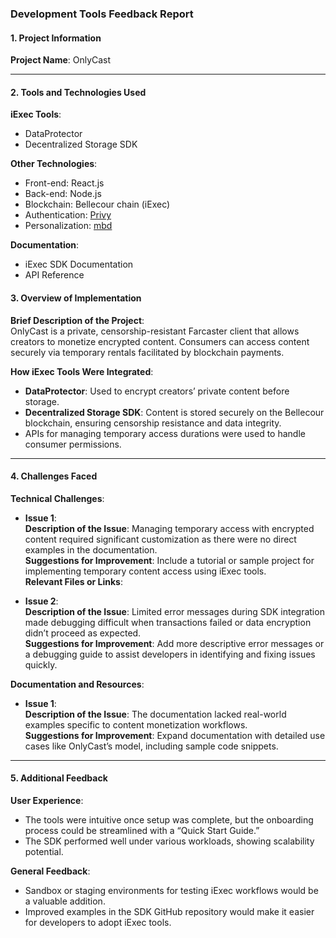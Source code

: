 ### Development Tools Feedback Report

#### 1. **Project Information**  
**Project Name**: OnlyCast  

---

#### 2. **Tools and Technologies Used**  
**iExec Tools**:  
- DataProtector  
- Decentralized Storage SDK  

**Other Technologies**:  
- Front-end: React.js  
- Back-end: Node.js  
- Blockchain: Bellecour chain (iExec)  
- Authentication: [Privy](https://www.privy.io)  
- Personalization: [mbd](https://mbd.xyz)  

**Documentation**:  
- iExec SDK Documentation  
- API Reference  


#### 3. **Overview of Implementation**  
**Brief Description of the Project**:  
OnlyCast is a private, censorship-resistant Farcaster client that allows creators to monetize encrypted content. Consumers can access content securely via temporary rentals facilitated by blockchain payments.


**How iExec Tools Were Integrated**:  
- **DataProtector**: Used to encrypt creators’ private content before storage.  
- **Decentralized Storage SDK**: Content is stored securely on the Bellecour blockchain, ensuring censorship resistance and data integrity.  
- APIs for managing temporary access durations were used to handle consumer permissions.  

---

#### 4. **Challenges Faced**  
**Technical Challenges**:  
- **Issue 1**:  
  **Description of the Issue**: Managing temporary access with encrypted content required significant customization as there were no direct examples in the documentation.  
  **Suggestions for Improvement**: Include a tutorial or sample project for implementing temporary content access using iExec tools.  
  **Relevant Files or Links**:  

- **Issue 2**:  
  **Description of the Issue**: Limited error messages during SDK integration made debugging difficult when transactions failed or data encryption didn’t proceed as expected.  
  **Suggestions for Improvement**: Add more descriptive error messages or a debugging guide to assist developers in identifying and fixing issues quickly.  

**Documentation and Resources**:  
- **Issue 1**:  
  **Description of the Issue**: The documentation lacked real-world examples specific to content monetization workflows.  
  **Suggestions for Improvement**: Expand documentation with detailed use cases like OnlyCast’s model, including sample code snippets.  

---

#### 5. **Additional Feedback**  
**User Experience**:  
- The tools were intuitive once setup was complete, but the onboarding process could be streamlined with a “Quick Start Guide.”  
- The SDK performed well under various workloads, showing scalability potential.  

**General Feedback**:  
- Sandbox or staging environments for testing iExec workflows would be a valuable addition.  
- Improved examples in the SDK GitHub repository would make it easier for developers to adopt iExec tools.  
